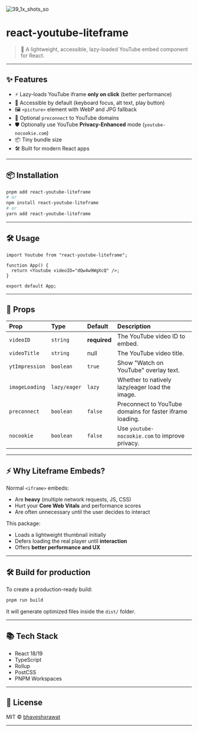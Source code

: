 ![39_1x_shots_so](https://github.com/user-attachments/assets/190efe0b-c7c2-4425-a843-affca5344537)
## <!-- Start -->

# react-youtube-liteframe

> 🎥 A lightweight, accessible, lazy-loaded YouTube embed component for React.

---

## ✨ Features

- ⚡ Lazy-loads YouTube iframe **only on click** (better performance)
- 🎯 Accessible by default (keyboard focus, alt text, play button)
- 🖼️ `<picture>` element with WebP and JPG fallback
- 🚀 Optional `preconnect` to YouTube domains
- 🛡️ Optionally use YouTube **Privacy-Enhanced** mode (`youtube-nocookie.com`)
- 📦 Tiny bundle size
- 🛠️ Built for modern React apps

---

## 📦 Installation

```bash
pnpm add react-youtube-liteframe
# or
npm install react-youtube-liteframe
# or
yarn add react-youtube-liteframe
```

---

## 🛠 Usage

```tsx
import Youtube from "react-youtube-liteframe";

function App() {
  return <Youtube videoID="dQw4w9WgXcQ" />;
}

export default App;
```

---

## 🔖 Props

| Prop           | Type         | Default      | Description                                              |
| :------------- | :----------- | :----------- | :------------------------------------------------------- |
| `videoID`      | `string`     | **required** | The YouTube video ID to embed.                           |
| `videoTitle`   | `string`     | null         | The YouTube video title.                                 |
| `ytImpression` | `boolean`    | `true`       | Show "Watch on YouTube" overlay text.                    |
| `imageLoading` | `lazy/eager` | `lazy`       | Whether to natively lazy/eager load the image.           |
| `preconnect`   | `boolean`    | `false`      | Preconnect to YouTube domains for faster iframe loading. |
| `nocookie`     | `boolean`    | `false`      | Use `youtube-nocookie.com` to improve privacy.           |

---

## ⚡ Why Liteframe Embeds?

Normal `<iframe>` embeds:

- Are **heavy** (multiple network requests, JS, CSS)
- Hurt your **Core Web Vitals** and performance scores
- Are often unnecessary until the user decides to interact

This package:

- Loads a lightweight thumbnail initially
- Defers loading the real player until **interaction**
- Offers **better performance and UX**

---

## 🛠 Build for production

To create a production-ready build:

```bash
pnpm run build
```

It will generate optimized files inside the `dist/` folder.

---

## 📚 Tech Stack

- React 18/19
- TypeScript
- Rollup
- PostCSS
- PNPM Workspaces

---

## 📝 License

MIT © [bhaveshxrawat](https://github.com/bhaveshxrawat)

---
